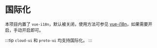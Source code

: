# 国际化

本项目内置了 `vue-i18n`，默认被关闭，使用方法可参见 [vue-i18n](https://github.com/kazupon/vue-i18n)，如果需要开启，手动开启即可。

:::tip
`cloud-ui` 和 `proto-ui` 均支持国际化。
:::
